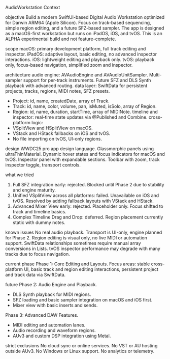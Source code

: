AudioWorkstation Context

objective
Build a modern SwiftUI-based Digital Audio Workstation optimized for Darwin ARM64 (Apple Silicon). Focus on track-based sequencing, simple region editing, and a future SFZ-based sampler. The app is designed as a macOS-first workstation but runs on iPadOS, iOS, and tvOS. This is an ALPHA experimental build and not feature-complete.

scope
macOS: primary development platform, full track editing and inspector.
iPadOS: adaptive layout, basic editing, no advanced inspector interactions.
iOS: lightweight editing and playback only.
tvOS: playback only, focus-based navigation, simplified zoom and inspector.

architecture
audio engine: AVAudioEngine and AVAudioUnitSampler. Multi-sampler support for per-track instruments. Future SFZ and DLS Synth playback with advanced routing.
data layer: SwiftData for persistent projects, tracks, regions, MIDI notes, SFZ presets.
- Project: id, name, createdDate, array of Track.
- Track: id, name, color, volume, pan, isMuted, isSolo, array of Region.
- Region: id, name, duration, startTime, array of MIDINote.
timeline and inspector: real-time state updates via @Published and Combine.
cross-platform logic:
- VSplitView and HSplitView on macOS.
- VStack and HStack fallbacks on iOS and tvOS.
- No file importing on tvOS, UI-only regions.

design
WWDC25 pro app design language.
Glassmorphic panels using ultraThinMaterial.
Dynamic hover states and focus indicators for macOS and tvOS.
Inspector panel with expandable sections.
Toolbar with zoom, track inspector toggle, transport controls.

what we tried
1. Full SFZ integration early: rejected. Blocked until Phase 2 due to stability and engine maturity.
2. Unified VSplitView across all platforms: failed. Unavailable on iOS and tvOS. Resolved by adding fallback layouts with VStack and HStack.
3. Advanced Mixer View early: rejected. Placeholder only. Focus shifted to track and timeline basics.
4. Complex Timeline Drag and Drop: deferred. Region placement currently static with dummy notes.

known issues
No real audio playback. Transport is UI-only, engine planned for Phase 2.
Region editing is visual only, no live MIDI or automation support.
SwiftData relationships sometimes require manual array conversions in Lists.
tvOS inspector performance may degrade with many tracks due to focus navigation.

current phase
Phase 1: Core Editing and Layouts.
Focus areas: stable cross-platform UI, basic track and region editing interactions, persistent project and track data via SwiftData.

future
Phase 2: Audio Engine and Playback.
- DLS Synth playback for MIDI regions.
- SFZ loading and basic sampler integration on macOS and iOS first.
- Mixer view with basic inserts and sends.

Phase 3: Advanced DAW Features.
- MIDI editing and automation lanes.
- Audio recording and waveform regions.
- AUv3 and custom DSP integration using Metal.

strict exclusions
No cloud sync or online services.
No VST or AU hosting outside AUv3.
No Windows or Linux support.
No analytics or telemetry.
